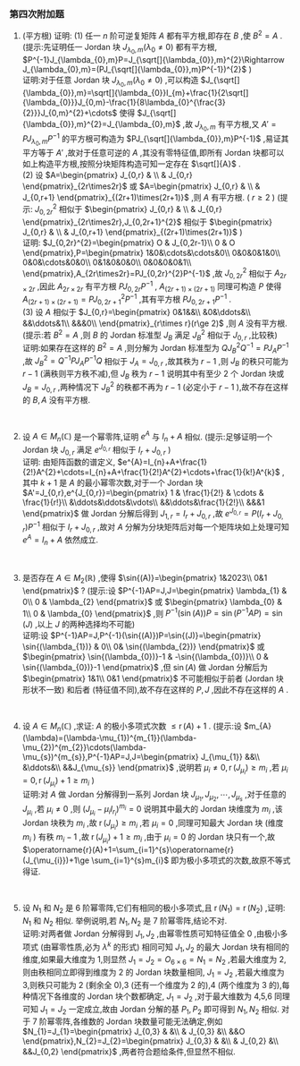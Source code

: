 ### 第四次附加题

1. (平方根) 证明:
    (1) 任一 $n$ 阶可逆复矩阵 $A$ 都有平方根,即存在 $B$ ,使 $B^{2}=A$ .
    (提示:先证明任一 Jordan 块 $J_{\lambda_{0},m}(\lambda_{0}\ne 0)$ 都有平方根, $P^{-1}J_{\lambda_{0},m}P=J_{\sqrt[]{\lambda_{0}},m}^{2}\Rightarrow J_{\lambda_{0},m}=(PJ_{\sqrt[]{\lambda_{0}},m}P^{-1})^{2}$ )
    \
    证明:对于任意 Jordan 块 $J_{\lambda_{0},m}(\lambda_{0}\ne 0)$ ,可以构造 $J_{\sqrt[]{\lambda_{0}},m}=\sqrt[]{\lambda_{0}}I_{m}+\frac{1}{2\sqrt[]{\lambda_{0}}}J_{0,m}-\frac{1}{8\lambda_{0}^{\frac{3}{2}}}J_{0,m}^{2}+\cdots$ 使得 $J_{\sqrt[]{\lambda_{0}},m}^{2}=J_{\lambda_{0},m}$ ,故 $J_{\lambda_{0},m}$ 有平方根,又 $A'=PJ_{\lambda_{0},m}P^{-1}$ 的平方根可构造为 $PJ_{\sqrt[]{\lambda_{0}},m}P^{-1}$ ,易证其平方等于 $A'$ ,故对于任意可逆的 $A$ ,其没有零特征值,即所有 Jordan 块都可以如上构造平方根,按照分块矩阵构造可知一定存在 $\sqrt[]{A}$ .
    \
    (2) 设 $A=\begin{pmatrix}
       J_{0,r}  &   \\
                &   J_{0,r} 
    \end{pmatrix}_{2r\times2r}$ 或 $A=\begin{pmatrix}
       J_{0,r}  &   \\
                &   J_{0,r+1} 
    \end{pmatrix}_{(2r+1)\times(2r+1)}$ ,则 $A$ 有平方根. ( $r\ge 2$ )
    (提示: $J_{0,2r}^{2}$ 相似于 $\begin{pmatrix}
       J_{0,r}  &   \\
                &   J_{0,r} 
    \end{pmatrix}_{2r\times2r},J_{0,2r+1}^{2}$ 相似于 $\begin{pmatrix}
       J_{0,r}  &   \\
                &   J_{0,r+1} 
    \end{pmatrix}_{(2r+1)\times(2r+1)}$ )
    \
    证明: $J_{0,2r}^{2}=\begin{pmatrix}
       O    &   J_{0,2r-1}\\
       0    &   O
    \end{pmatrix},P=\begin{pmatrix}
       1&0&\cdots&\cdots&0\\ 
       0&0&0&1&0\\ 
       0&0&\cdots&0&0\\ 
       0&1&0&0&0\\ 
       0&0&0&0&1\\ 
    \end{pmatrix},A_{2r\times2r}=PJ_{0,2r}^{2}P^{-1}$ ,故 $J_{0,2r}^{2}$ 相似于 $A_{2r\times2r}$ ,因此 $A_{2r\times2r}$ 有平方根 $PJ_{0,2r}P^{-1}$ , $A_{(2r+1)\times(2r+1)}$ 同理可构造 $P$ 使得 $A_{(2r+1)\times(2r+1)}=PJ_{0,2r+1}^{2}P^{-1}$ ,其有平方根 $PJ_{0,2r+1}P^{-1}$ .
    \
    (3) 设 $A$ 相似于 $J_{0,r}=\begin{pmatrix}
       0&1&&\\ 
       &0&\ddots&\\ 
       &&\ddots&1\\ 
       &&&0\\ 
    \end{pmatrix}_{r\times r}(r\ge 2)$ ,则 $A$ 没有平方根.
    (提示:若 $B^{2}=A$ ,则 $B$ 的 Jordan 标准型 $J_{B}$ 满足 $J_{B}^{2}$ 相似于 $J_{0,r}$ ,比较秩)
    \
    证明:如果存在这样的 $B^{2}=A$ ,则分解为 Jordan 标准型为 $QJ_{B}^{2}Q^{-1}=PJ_{A}P^{-1}$ ,故 $J_{B}^{2}=Q^{-1}PJ_{A}P^{-1}Q$ 相似于 $J_{A}=J_{0,r}$ ,故其秩为 $r-1$ ,则 $J_{B}$ 的秩只可能为 $r-1$ (满秩则平方秩不减),但 $J_{B}$ 秩为 $r-1$ 说明其中有至少 2 个 Jordan 块或 $J_{B}=J_{0,r}$ ,两种情况下 $J_{B}^{2}$ 的秩都不再为 $r-1$ (必定小于 $r-1$ ),故不存在这样的 $B,A$ 没有平方根.
<br>

2. 设 $A\in M_{n}(\mathbb{C})$ 是一个幂零阵,证明 $e^{A}$ 与 $I_{n}+A$ 相似.
(提示:足够证明一个 Jordan 块 $J_{0,r}$ 满足 $e^{J_{0,r}}$ 相似于 $I_{r}+J_{0,r}$ )
    \
    证明: 由矩阵函数的谱定义, $e^{A}=I_{n}+A+\frac{1}{2!}A^{2}+\cdots=I_{n}+A+\frac{1}{2!}A^{2}+\cdots+\frac{1}{k!}A^{k}$ ,其中 $k+1$ 是 $A$ 的最小幂零次数,对于一个 Jordan 块 $A'=J_{0,r},e^{J_{0,r}}=\begin{pmatrix}
       1    &   \frac{1}{2!}    &   \cdots  &   \frac{1}{r!}\\ 
       &\ddots&\ddots&\vdots\\
       &&\ddots&\frac{1}{2!}\\
       &&&1
    \end{pmatrix}$ 做 Jordan 分解后得到 $J_{1,r}=I_{r}+J_{0,r}$ ,故 $e^{J_{0,r}}=P(I_{r}+J_{0,r})P^{-1}$ 相似于 $I_{r}+J_{0,r}$ ,故对 $A$ 分解为分块矩阵后对每一个矩阵块如上处理可知 $e^{A}=I_{n}+A$ 依然成立.
<br>

3. 是否存在 $A\in M_{2}(\mathbb{R})$ ,使得 $\sin{(A)}=\begin{pmatrix}
    1&2023\\
    0&1
\end{pmatrix}$ ?
(提示:设 $P^{-1}AP=J,J=\begin{pmatrix}
    \lambda_{1} &   0\\
    0 & \lambda_{2}
\end{pmatrix}$ 或 $\begin{pmatrix}
    \lambda_{0} &   1\\
    0   &   \lambda_{0}
\end{pmatrix}$ ,则 $P^{-1}(\sin{(A)})P=\sin{(P^{-1}AP)}=\sin{(J)}$ ,以上 $J$ 的两种选择均不可能)
    \
    证明:设 $P^{-1}AP=J,P^{-1}(\sin{(A)})P=\sin{(J)}=\begin{pmatrix}
       \sin{(\lambda_{1})} &   0\\
       0&   \sin{(\lambda_{2})}
    \end{pmatrix}$ 或 $\begin{pmatrix}
       \sin{(\lambda_{0})}-1  &   -\sin{(\lambda_{0})}\\
       0    &   \sin{(\lambda_{0})}-1
    \end{pmatrix}$ ,但 $\sin{(A)}$ 做 Jordan 分解后为 $\begin{pmatrix}
       1&1\\
       0&1 
    \end{pmatrix}$ 不可能相似于前者 (Jordan 块形状不一致) 和后者 (特征值不同),故不存在这样的 $P,J$ ,因此不存在这样的 $A$ .
<br>

4. 设 $A\in M_{n}(\mathbb{C})$ ,求证: $A$ 的极小多项式次数 $\le \operatorname{r}(A)+1$ .
(提示:设 $m_{A}(\lambda)=(\lambda-\mu_{1})^{m_{1}}(\lambda-\mu_{2})^{m_{2}}\cdots(\lambda-\mu_{s})^{m_{s}},P^{-1}AP=J,J=\begin{pmatrix}
    J_{\mu_{1}} &&\\
    &\ddots&\\
    &&J_{\mu_{s}}
\end{pmatrix}$ ,说明若 $\mu_{i}\ne 0,\operatorname{r}(J_{\mu_{i}})\ge m_{i}$ ,若 $\mu_{i}=0,\operatorname{r}(J_{\mu_{i}})+1\ge m_{i}$ )
    \
    证明:对 $A$ 做 Jordan 分解得到一系列 Jordan 块 $J_{\mu_{1}},J_{\mu_{2}},\cdots,J_{\mu_{s}}$ ,对于任意的 $J_{\mu_{i}}$ ,若 $\mu_{i}\ne 0$ ,则 $(J_{\mu_{i}}-\mu_{i}I_{r_{i}})^{m_{i}}=0$ 说明其中最大的 Jordan 块维度为 $m_{i}$ ,该 Jordan 块秩为 $m_{i}$ ,故 $\operatorname{r}(J_{\mu_{i}})\ge m_{i}$ ,若 $\mu_{i}=0$ ,同理可知最大 Jordan 块 (维度 $m_{i}$ ) 有秩 $m_{i}-1$ ,故 $\operatorname{r}(J_{\mu_{i}})+1\ge m_{i}$ ,由于 $\mu_{i}=0$ 的 Jordan 块只有一个,故 $\operatorname{r}(A)+1=\sum_{i=1}^{s}\operatorname{r}(J_{\mu_{i}})+1\ge \sum_{i=1}^{s}m_{i}$ 即为极小多项式的次数,故原不等式得证.
<br>

5. 设 $N_{1}$ 和 $N_{2}$ 是 6 阶幂零阵,它们有相同的极小多项式,且 $\operatorname{r}(N_{1})=\operatorname{r}(N_{2})$ ,证明: $N_{1}$ 和 $N_{2}$ 相似.
举例说明,若 $N_{1},N_{2}$ 是 7 阶幂零阵,结论不对.
    \
    证明:对两者做 Jordan 分解得到 $J_{1},J_{2}$ ,由幂零性质可知特征值全 0 ,由极小多项式 (由幂零性质,必为 $\lambda^{k}$ 的形式) 相同可知 $J_{1},J_{2}$ 的最大 Jordan 块有相同的维度,如果最大维度为 1,则显然 $J_{1}=J_{2}=O_{6\times6}=N_{1}=N_{2}$ ,若最大维度为 2,则由秩相同立即得到维度为 2 的 Jordan 块数量相同, $J_{1}=J_{2}$ ,若最大维度为 3,则秩只可能为 2 (剩余全 0),3 (还有一个维度为 2 的),4 (两个维度为 3 的),每种情况下各维度的 Jordan 块个数都确定, $J_{1}=J_{2}$ ,对于最大维数为 4,5,6 同理可知 $J_{1}=J_{2}$ 一定成立,故由 Jordan 分解的基 $P_{1},P_{2}$ 即可得到 $N_{1},N_{2}$ 相似.
    对于 7 阶幂零阵,各维数的 Jordan 块数量可能无法确定,例如 $N_{1}=J_{1}=\begin{pmatrix}
       J_{0,3}  &   &\\
       &    J_{0,3} &\\
       &&O 
    \end{pmatrix},N_{2}=J_{2}=\begin{pmatrix}
       J_{0,3}  &   &\\
       &    J_{0,2} &\\
       &&J_{0,2} 
    \end{pmatrix}$ ,两者符合题给条件,但显然不相似.